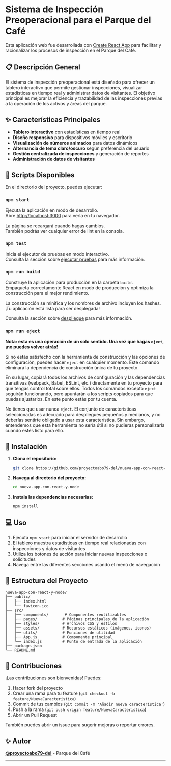 # Sistema de Inspección Preoperacional para el Parque del Café

Esta aplicación web fue desarrollada con [Create React App](https://github.com/facebook/create-react-app) para facilitar y racionalizar los procesos de inspección en el Parque del Café.

## 📋 Descripción General

El sistema de inspección preoperacional está diseñado para ofrecer un tablero interactivo que permite gestionar inspecciones, visualizar estadísticas en tiempo real y administrar datos de visitantes. El objetivo principal es mejorar la eficiencia y trazabilidad de las inspecciones previas a la operación de los activos y áreas del parque.

## ✨ Características Principales

- **Tablero interactivo** con estadísticas en tiempo real
- **Diseño responsivo** para dispositivos móviles y escritorio
- **Visualización de números animados** para datos dinámicos
- **Alternancia de tema claro/oscuro** según preferencia del usuario
- **Gestión centralizada de inspecciones** y generación de reportes
- **Administración de datos de visitantes**

## 🚀 Scripts Disponibles

En el directorio del proyecto, puedes ejecutar:

### `npm start`

Ejecuta la aplicación en modo de desarrollo.\
Abre [http://localhost:3000](http://localhost:3000) para verla en tu navegador.

La página se recargará cuando hagas cambios.\
También podrás ver cualquier error de lint en la consola.

### `npm test`

Inicia el ejecutor de pruebas en modo interactivo.\
Consulta la sección sobre [ejecutar pruebas](https://facebook.github.io/create-react-app/docs/running-tests) para más información.

### `npm run build`

Construye la aplicación para producción en la carpeta `build`.\
Empaqueta correctamente React en modo de producción y optimiza la construcción para el mejor rendimiento.

La construcción se minifica y los nombres de archivo incluyen los hashes.\
¡Tu aplicación está lista para ser desplegada!

Consulta la sección sobre [despliegue](https://facebook.github.io/create-react-app/docs/deployment) para más información.

### `npm run eject`

**Nota: esta es una operación de un solo sentido. Una vez que hagas `eject`, ¡no puedes volver atrás!**

Si no estás satisfecho con la herramienta de construcción y las opciones de configuración, puedes hacer `eject` en cualquier momento. Este comando eliminará la dependencia de construcción única de tu proyecto.

En su lugar, copiará todos los archivos de configuración y las dependencias transitivas (webpack, Babel, ESLint, etc.) directamente en tu proyecto para que tengas control total sobre ellos. Todos los comandos excepto `eject` seguirán funcionando, pero apuntarán a los scripts copiados para que puedas ajustarlos. En este punto estás por tu cuenta.

No tienes que usar nunca `eject`. El conjunto de características seleccionadas es adecuado para despliegues pequeños y medianos, y no deberías sentirte obligado a usar esta característica. Sin embargo, entendemos que esta herramienta no sería útil si no pudieras personalizarla cuando estés listo para ello.

## 🔧 Instalación

1. **Clona el repositorio:**
   ```bash
   git clone https://github.com/proyectoabo79-del/nueva-app-con-react-y-node.git
   ```

2. **Navega al directorio del proyecto:**
   ```bash
   cd nueva-app-con-react-y-node
   ```

3. **Instala las dependencias necesarias:**
   ```bash
   npm install
   ```

## 💻 Uso

1. Ejecuta `npm start` para iniciar el servidor de desarrollo
2. El tablero muestra estadísticas en tiempo real relacionadas con inspecciones y datos de visitantes
3. Utiliza los botones de acción para iniciar nuevas inspecciones o solicitudes
4. Navega entre las diferentes secciones usando el menú de navegación

## 📁 Estructura del Proyecto

```
nueva-app-con-react-y-node/
├── public/
│   ├── index.html
│   └── favicon.ico
├── src/
│   ├── components/       # Componentes reutilizables
│   ├── pages/           # Páginas principales de la aplicación
│   ├── styles/          # Archivos CSS y estilos
│   ├── assets/          # Recursos estáticos (imágenes, iconos)
│   ├── utils/           # Funciones de utilidad
│   ├── App.js           # Componente principal
│   └── index.js         # Punto de entrada de la aplicación
├── package.json
└── README.md
```

## 🤝 Contribuciones

¡Las contribuciones son bienvenidas! Puedes:

1. Hacer fork del proyecto
2. Crear una rama para tu feature (`git checkout -b feature/NuevaCaracteristica`)
3. Commit de tus cambios (`git commit -m 'Añadir nueva característica'`)
4. Push a la rama (`git push origin feature/NuevaCaracteristica`)
5. Abrir un Pull Request

También puedes abrir un issue para sugerir mejoras o reportar errores.

## ✨ Autor

**[@proyectoabo79-del](https://github.com/proyectoabo79-del)** - Parque del Café

---